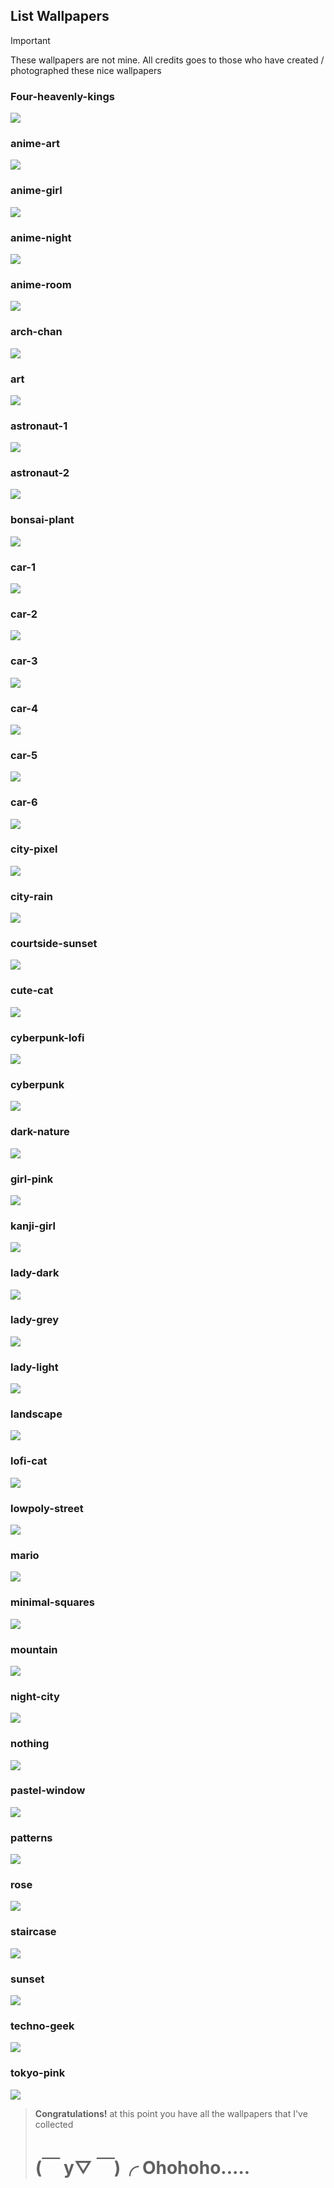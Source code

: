 ## List Wallpapers
> [!Important]
> These wallpapers are not mine. All credits goes to those who have created / photographed these nice wallpapers
### Four-heavenly-kings
![](wallpapers/Four-heavenly-kings.jpg)
### anime-art
![](wallpapers/anime-art.png)
### anime-girl
![](wallpapers/anime-girl.png)
### anime-night
![](wallpapers/anime-night.jpg)
### anime-room
![](wallpapers/anime-room.png)
### arch-chan
![](wallpapers/arch-chan.png)
### art
![](wallpapers/art.png)
### astronaut-1
![](wallpapers/astronaut-1.jpg)
### astronaut-2
![](wallpapers/astronaut-2.jpg)
### bonsai-plant
![](wallpapers/bonsai-plant.png)
### car-1
![](wallpapers/car-1.jpg)
### car-2
![](wallpapers/car-2.png)
### car-3
![](wallpapers/car-3.png)
### car-4
![](wallpapers/car-4.jpg)
### car-5
![](wallpapers/car-5.jpg)
### car-6
![](wallpapers/car-6.jpg)
### city-pixel
![](wallpapers/city-pixel.jpg)
### city-rain
![](wallpapers/city-rain.png)
### courtside-sunset
![](wallpapers/courtside-sunset.png)
### cute-cat
![](wallpapers/cute-cat.png)
### cyberpunk-lofi
![](wallpapers/cyberpunk-lofi.png)
### cyberpunk
![](wallpapers/cyberpunk.png)
### dark-nature
![](wallpapers/dark-nature.png)
### girl-pink
![](wallpapers/girl-pink.png)
### kanji-girl
![](wallpapers/kanji-girl.jpg)
### lady-dark
![](wallpapers/lady-dark.jpg)
### lady-grey
![](wallpapers/lady-grey.png)
### lady-light
![](wallpapers/lady-light.png)
### landscape
![](wallpapers/landscape.png)
### lofi-cat
![](wallpapers/lofi-cat.png)
### lowpoly-street
![](wallpapers/lowpoly-street.png)
### mario
![](wallpapers/mario.png)
### minimal-squares
![](wallpapers/minimal-squares.jpg)
### mountain
![](wallpapers/mountain.jpg)
### night-city
![](wallpapers/night-city.png)
### nothing
![](wallpapers/nothing.png)
### pastel-window
![](wallpapers/pastel-window.png)
### patterns
![](wallpapers/patterns.jpg)
### rose
![](wallpapers/rose.png)
### staircase
![](wallpapers/staircase.jpg)
### sunset
![](wallpapers/sunset.jpg)
### techno-geek
![](wallpapers/techno-geek.png)
### tokyo-pink
![](wallpapers/tokyo-pink.png)
> **Congratulations!** at this point you have all the wallpapers that I've collected
> 
> # (￣ y▽ ￣)╭ Ohohoho.....
